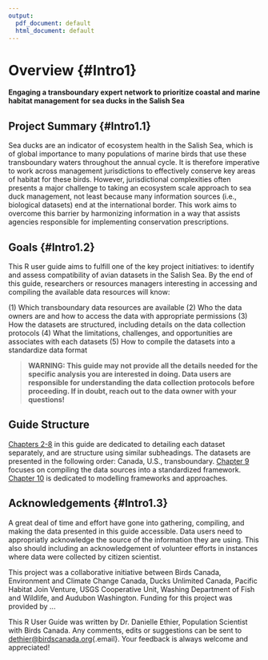 ```yaml
---
output:
  pdf_document: default
  html_document: default
---
```


# Overview {#Intro1}



**Engaging a transboundary expert network to prioritize coastal and marine habitat management for sea ducks in the Salish Sea**

## Project Summary {#Intro1.1}

Sea ducks are an indicator of ecosystem health in the Salish Sea, which is of global importance to many populations of marine birds that use these transboundary waters throughout the annual cycle. It is therefore imperative to work across management jurisdictions to effectively conserve key areas of habitat for these birds. However, jurisdictional complexities often presents a major challenge to taking an ecosystem scale approach to sea duck management, not least because many information sources (i.e., biological datasets) end at the international border. This work aims to overcome this barrier by harmonizing information in a way that assists agencies responsible for implementing conservation prescriptions.

## Goals {#Intro1.2}

This R user guide aims to fulfill one of the key project initiatives: to identify and assess compatibility of avian datasets in the Salish Sea. By the end of this guide, researchers or resources managers interesting in accessing and compiling the available data resources will know:

(1) Which transboundary data resources are available
(2) Who the data owners are and how to access the data with appropriate permissions
(3) How the datasets are structured, including details on the data collection protocols
(4) What the limitations, challenges, and opportunities are associates with each datasets
(5) How to compile the datasets into a standardize data format

> **WARNING: This guide may not provide all the details needed for the specific analysis you are interested in doing. Data users are responsible for understanding the data collection protocols before proceeding. If in doubt, reach out to the data owner with your questions!**

## Guide Structure

[Chapters 2-8](#BCCWS2) in this guide are dedicated to detailing each dataset separately, and are structure using similar subheadings. The datasets are presented in the following order: Canada, U.S., transboundary. [Chapter 9](#Data) focuses on compiling the data sources into a standardized framework. [Chapter 10](#Dev) is dedicated to modelling frameworks and approaches.

## Acknowledgements {#Intro1.3}

A great deal of time and effort have gone into gathering, compiling, and making the data presented in this guide accessible. Data users need to appropriatly acknowledge the source of the information they are using. This also should including an acknowledgement of volunteer efforts in instances where data were collected by citizen scientist.

This project was a collaborative initiative between Birds Canada, Environment and Climate Change Canada, Ducks Unlimited Canada, Pacific Habitat Join Venture, USGS Cooperative Unit, Washing Department of Fish and Wildlife, and Audubon Washington. Funding for this project was provided by ...

This R User Guide was written by Dr. Danielle Ethier, Population Scientist with Birds Canada. Any comments, edits or suggestions can be sent to [dethier\@birdscanada.org](mailto:dethier@birdscanada.org){.email}. Your feedback is always welcome and appreciated!
